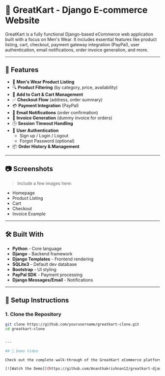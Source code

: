 # 🛒 GreatKart - Django E-commerce Website

GreatKart is a fully functional Django-based eCommerce web application built with a focus on Men's Wear. It includes essential features like product listing, cart, checkout, payment gateway integration (PayPal), user authentication, email notifications, order invoice generation, and more.

---

## 🚀 Features

- 👕 **Men's Wear Product Listing**
- 🔍 **Product Filtering** (by category, price, availability)
- 🛒 **Add to Cart & Cart Management**
- ✅ **Checkout Flow** (address, order summary)
- 💳 **Payment Integration** (PayPal)
- 📧 **Email Notifications** (order confirmation)
- 🧾 **Invoice Generation** (dummy invoice for orders)
- 🕒 **Session Timeout Handling**
- 🔐 **User Authentication**
  - Sign up / Login / Logout
  - Forgot Password (optional)
- 📦 **Order History & Management**

---

## 📷 Screenshots

> Include a few images here:
- Homepage
- Product Listing
- Cart
- Checkout
- Invoice Example

---

## 🛠️ Built With

- **Python** - Core language
- **Django** - Backend framework
- **Django Templates** - Frontend rendering
- **SQLite3** - Default dev database
- **Bootstrap** - UI styling
- **PayPal SDK** - Payment processing
- **Django Messages/Email** - Notifications

---

## 🧪 Setup Instructions

### 1. Clone the Repository

```bash
git clone https://github.com/yourusername/greatkart-clone.git
cd greatkart-clone


---

## 🎥 Demo Video

Check out the complete walk-through of the GreatKart eCommerce platform below:

[![Watch the Demo]](https://github.com/Ananthakrishnan12/greatkart-django/blob/main/Django-e-commerce-greatkart.gif)
